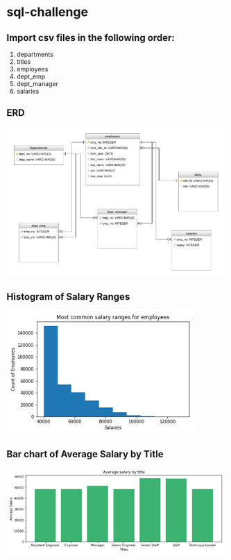 # sql-challenge

## Import csv files in the following order:
1. departments
2. titles
3. employees
4. dept_emp
5. dept_manager
6. salaries

## ERD 
![ERD](Images/DatabaseDiagram.png)

## Histogram of Salary Ranges
![Histogram](Images/histogram_salary_ranges.png)

## Bar chart of Average Salary by Title
![barchart](Images/avg_salary_title.png)

